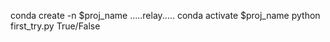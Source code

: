 conda create -n $proj_name .....relay.....
conda activate $proj_name
python first_try.py True/False
